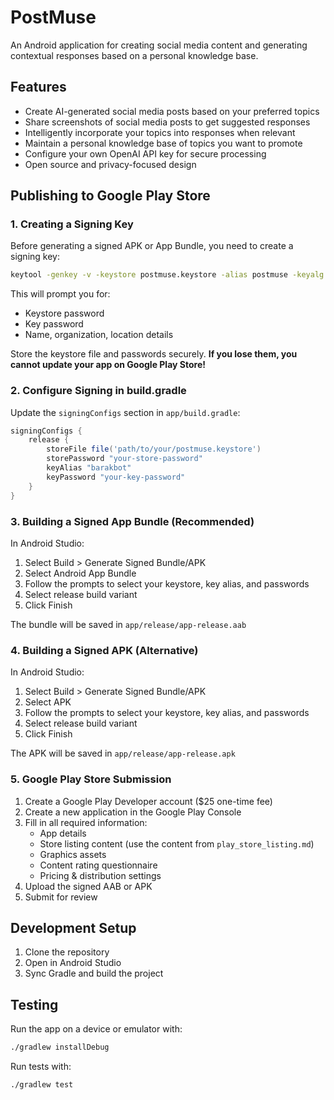 # PostMuse

An Android application for creating social media content and generating contextual responses based on a personal knowledge base.

## Features

- Create AI-generated social media posts based on your preferred topics
- Share screenshots of social media posts to get suggested responses
- Intelligently incorporate your topics into responses when relevant
- Maintain a personal knowledge base of topics you want to promote
- Configure your own OpenAI API key for secure processing
- Open source and privacy-focused design

## Publishing to Google Play Store

### 1. Creating a Signing Key

Before generating a signed APK or App Bundle, you need to create a signing key:

```bash
keytool -genkey -v -keystore postmuse.keystore -alias postmuse -keyalg RSA -keysize 2048 -validity 10000
```

This will prompt you for:
- Keystore password
- Key password
- Name, organization, location details

Store the keystore file and passwords securely. **If you lose them, you cannot update your app on Google Play Store!**

### 2. Configure Signing in build.gradle

Update the `signingConfigs` section in `app/build.gradle`:

```groovy
signingConfigs {
    release {
        storeFile file('path/to/your/postmuse.keystore')
        storePassword "your-store-password"
        keyAlias "barakbot"
        keyPassword "your-key-password"
    }
}
```

### 3. Building a Signed App Bundle (Recommended)

In Android Studio:
1. Select Build > Generate Signed Bundle/APK
2. Select Android App Bundle
3. Follow the prompts to select your keystore, key alias, and passwords
4. Select release build variant
5. Click Finish

The bundle will be saved in `app/release/app-release.aab`

### 4. Building a Signed APK (Alternative)

In Android Studio:
1. Select Build > Generate Signed Bundle/APK
2. Select APK
3. Follow the prompts to select your keystore, key alias, and passwords
4. Select release build variant
5. Click Finish

The APK will be saved in `app/release/app-release.apk`

### 5. Google Play Store Submission

1. Create a Google Play Developer account ($25 one-time fee)
2. Create a new application in the Google Play Console
3. Fill in all required information:
   - App details
   - Store listing content (use the content from `play_store_listing.md`)
   - Graphics assets
   - Content rating questionnaire
   - Pricing & distribution settings
4. Upload the signed AAB or APK
5. Submit for review

## Development Setup

1. Clone the repository
2. Open in Android Studio
3. Sync Gradle and build the project

## Testing

Run the app on a device or emulator with:
```bash
./gradlew installDebug
```

Run tests with:
```bash
./gradlew test
```

